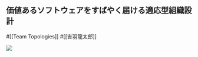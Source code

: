 ## 価値あるソフトウェアをすばやく届ける適応型組織設計

#[[Team Topologies]] #[[吉羽龍太郎]]

![](https://m.media-amazon.com/images/I/51HEm7DocNL._SX351_BO1,204,203,200_.jpg)